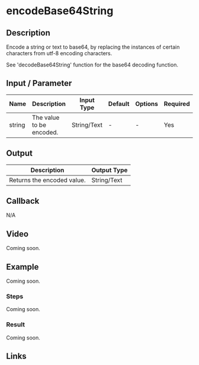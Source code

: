 # encodeBase64String

## Description

Encode a string or text to base64, by replacing the instances of certain characters from utf-8 encoding characters.

See 'decodeBase64String' function for the base64 decoding function.

## Input / Parameter

| Name | Description | Input Type | Default | Options | Required |
| ------ | ------ | ------ | ------ | ------ | ------ |
| string | The value to be encoded. | String/Text | - | - | Yes |

## Output

| Description | Output Type |
| ------ | ------ |
| Returns the encoded value. | String/Text |

## Callback

N/A

## Video

Coming soon.

## Example

Coming soon.

### Steps

Coming soon.

### Result

Coming soon.

## Links